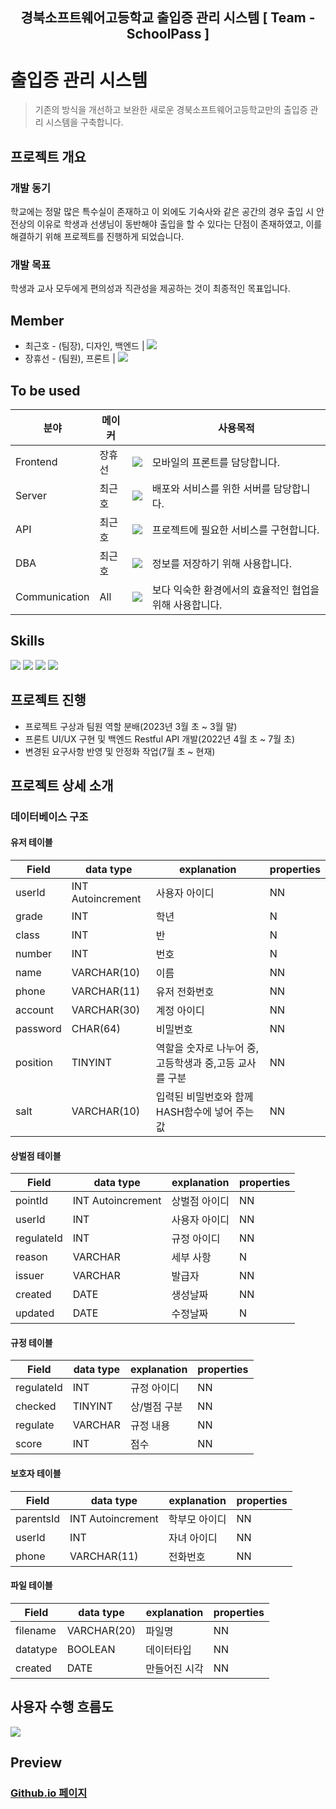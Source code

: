 <h2 align="middle">경북소프트웨어고등학교 출입증 관리 시스템 [ Team - SchoolPass ]</h2>

# 출입증 관리 시스템
> 기존의 방식을 개선하고 보완한 새로운 경북소프트웨어고등학교만의 출입증 관리 시스템을 구축합니다.

## 프로젝트 개요
### 개발 동기
학교에는 정말 많은 특수실이 존재하고 이 외에도 기숙사와 같은 공간의 경우 출입 시 안전상의 이유로 학생과 선생님이 동반해야 출입을 할 수 있다는 단점이 존재하였고, 이를 해결하기 위해 프로젝트를 진행하게 되었습니다.
### 개발 목표
학생과 교사 모두에게 편의성과 직관성을 제공하는 것이 최종적인 목표입니다.

## Member
* 최근호 - (팀장), 디자인, 백엔드 | <a href="https://github.com/cghsuw256" target="_blank"><img src="https://img.shields.io/badge/GitHub-181717?style=flat-square&logo=GitHub&logoColor=white"/></a>
* 장휴선 - (팀원), 프론트 | <a href="https://github.com/rongtutu" target="_blank"><img src="https://img.shields.io/badge/GitHub-181717?style=flat-square&logo=GitHub&logoColor=white"/></a>

## To be used

| 분야 | 메이커 |  | 사용목적 |
| ------------- | ---------------------- | -------------------------- | ---------------- |
| Frontend  | 장휴선 | <a href="https://ko.legacy.reactjs.org/"><img src="https://img.shields.io/badge/React-61DAFB?style=flat-square&logo=Ionic&logoColor=white"/></a> | 모바일의 프론트를 담당합니다. |
| Server | 최근호 | <a href="https://docs.aws.amazon.com/"><img src="https://img.shields.io/badge/Amazon AWS-232F3E?style=flat-square&logo=Amazon AWS&logoColor=white"/></a> | 배포와 서비스를 위한 서버를 담당합니다. |
| API | 최근호 |  <a href="https://nestjs.com/"><img src="https://img.shields.io/badge/SpringBoot-E0234E?style=flat-square&logo=SpringBoot&logoColor=white"/></a>| 프로젝트에 필요한 서비스를 구현합니다. |
| DBA | 최근호  | <a href="https://www.mysql.com/"><img src="https://img.shields.io/badge/MySql-4479A1?style=flat-square&logo=MySql&logoColor=white"/></a> | 정보를 저장하기 위해 사용합니다. |
| Communication | All | <a href="https://discord.com/"><img src="https://img.shields.io/badge/Discord-5865F2?style=flat-square&logo=Discord&logoColor=white"/></a> | 보다 익숙한 환경에서의 효율적인 협업을 위해 사용합니다. |

## Skills
<a href=""><img src="https://img.shields.io/badge/React-61DAFB?style=for-the-badge&logo=React&logoColor=white"/></a>
<a href="https://docs.aws.amazon.com/"><img src="https://img.shields.io/badge/Amazon AWS-232F3E?style=for-the-badge&logo=Amazon AWS&logoColor=white"/></a>
<a href="https://www.mysql.com/"><img src="https://img.shields.io/badge/MySql-4479A1?style=for-the-badge&logo=MySql&logoColor=white"/></a>
<a href="https://spring.io/projects/spring-boot"><img src="https://img.shields.io/badge/SpringBoot-?style=for-the-badge&logo=MySql&logoColor=white"/></a>

## 프로젝트 진행
 + 프로젝트 구상과 팀원 역할 분배(2023년 3월 초 ~ 3월 말)
 + 프론트 UI/UX 구현 및 백엔드 Restful API 개발(2022년 4월 초 ~ 7월 초)
 + 변경된 요구사항 반영 및 안정화 작업(7월 초 ~ 현재)

## 프로젝트 상세 소개

### 데이터베이스 구조
#### 유저 테이블
| Field | data type | explanation | properties |
| ---------- | -------- | --------------- | -------- |
| userId | INT Autoincrement | 사용자 아이디 | NN |
| grade | INT | 학년 | N |
| class | INT | 반 | N |
| number | INT | 번호 | N |
| name | VARCHAR(10) | 이름 | NN |
| phone | VARCHAR(11) | 유저 전화번호 | NN |
| account | VARCHAR(30) | 계정 아이디 | NN |
| password | CHAR(64) | 비밀번호 | NN |
| position | TINYINT | 역할을 숫자로 나누어 중,고등학생과 중,고등 교사를 구분 | NN |
| salt | VARCHAR(10) | 입력된 비밀번호와 함께 HASH함수에 넣어 주는 값 | NN |
#### 상벌점 테이블
| Field | data type | explanation | properties |
| ---------- | -------- | --------------- | -------- |
| pointId | INT Autoincrement | 상벌점 아이디 | NN |
| userId | INT | 사용자 아이디 | NN |
| regulateId | INT | 규정 아이디 | NN |
| reason | VARCHAR | 세부 사항 | N |
| issuer | VARCHAR | 발급자 | NN |
| created | DATE | 생성날짜 | NN |
| updated | DATE | 수정날짜 | N |
#### 규정 테이블
| Field | data type | explanation | properties |
| ---------- | -------- | --------------- | -------- |
| regulateId | INT | 규정 아이디 | NN |
| checked | TINYINT | 상/벌점 구분 | NN |
| regulate | VARCHAR | 규정 내용 | NN |
| score | INT | 점수 | NN |
#### 보호자 테이블
| Field | data type | explanation | properties |
| ---------- | -------- | --------------- | -------- |
| parentsId | INT Autoincrement | 학부모 아이디 | NN |
| userId | INT | 자녀 아이디 | NN |
| phone | VARCHAR(11) | 전화번호 | NN |
#### 파일 테이블
| Field | data type | explanation | properties |
| ---------- | -------- | --------------- | -------- |
| filename | VARCHAR(20) | 파일명 | NN |
| datatype | BOOLEAN | 데이터타입 | NN |
| created | DATE | 만들어진 시각 | NN |

## 사용자 수행 흐름도

<img src="https://cdn.discordapp.com/attachments/408947039486083072/1056855354505449572/IMG_4658.png" />

## Preview

### [Github.io 페이지](https://school-pass.github.io/schoolpass.github.io/)
